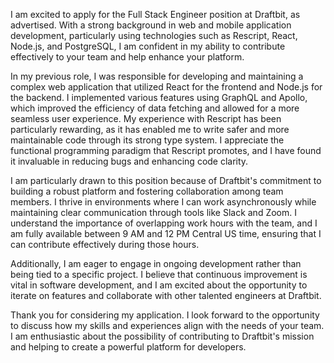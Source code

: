 I am excited to apply for the Full Stack Engineer position at Draftbit, as advertised. With a strong background in web and mobile application development, particularly using technologies such as Rescript, React, Node.js, and PostgreSQL, I am confident in my ability to contribute effectively to your team and help enhance your platform. 
 
In my previous role, I was responsible for developing and maintaining a complex web application that utilized React for the frontend and Node.js for the backend. I implemented various features using GraphQL and Apollo, which improved the efficiency of data fetching and allowed for a more seamless user experience. My experience with Rescript has been particularly rewarding, as it has enabled me to write safer and more maintainable code through its strong type system. I appreciate the functional programming paradigm that Rescript promotes, and I have found it invaluable in reducing bugs and enhancing code clarity. 
 
I am particularly drawn to this position because of Draftbit's commitment to building a robust platform and fostering collaboration among team members. I thrive in environments where I can work asynchronously while maintaining clear communication through tools like Slack and Zoom. I understand the importance of overlapping work hours with the team, and I am fully available between 9 AM and 12 PM Central US time, ensuring that I can contribute effectively during those hours. 
 
Additionally, I am eager to engage in ongoing development rather than being tied to a specific project. I believe that continuous improvement is vital in software development, and I am excited about the opportunity to iterate on features and collaborate with other talented engineers at Draftbit. 
 
Thank you for considering my application. I look forward to the opportunity to discuss how my skills and experiences align with the needs of your team. I am enthusiastic about the possibility of contributing to Draftbit's mission and helping to create a powerful platform for developers. 
 